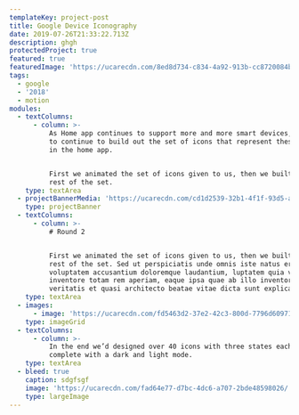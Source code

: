 ```yaml
---
templateKey: project-post
title: Google Device Iconography
date: 2019-07-26T21:33:22.713Z
description: ghgh
protectedProject: true
featured: true
featuredImage: 'https://ucarecdn.com/8ed8d734-c834-4a92-913b-cc8720084bee/'
tags:
  - google
  - '2018'
  - motion
modules:
  - textColumns:
      - column: >-
          As Home app continues to support more and more smart devices, we need
          to continue to build out the set of icons that represent these devices
          in the home app. 


          First we animated the set of icons given to us, then we built out the
          rest of the set.
    type: textArea
  - projectBannerMedia: 'https://ucarecdn.com/cd1d2539-32b1-4f1f-93d5-a87053e181bb/'
    type: projectBanner
  - textColumns:
      - column: >-
          # Round 2


          First we animated the set of icons given to us, then we built out the
          rest of the set. Sed ut perspiciatis unde omnis iste natus error sit
          voluptatem accusantium doloremque laudantium, luptatem quia volupt
          inventore totam rem aperiam, eaque ipsa quae ab illo inventore
          veritatis et quasi architecto beatae vitae dicta sunt explicabo.
    type: textArea
  - images:
      - image: 'https://ucarecdn.com/fd5463d2-37e2-42c3-800d-7796d6097164/'
    type: imageGrid
  - textColumns:
      - column: >-
          In the end we’d designed over 40 icons with three states each,
          complete with a dark and light mode.
    type: textArea
  - bleed: true
    caption: sdgfsgf
    image: 'https://ucarecdn.com/fad64e77-d7bc-4dc6-a707-2bde48598026/'
    type: largeImage
---
```

